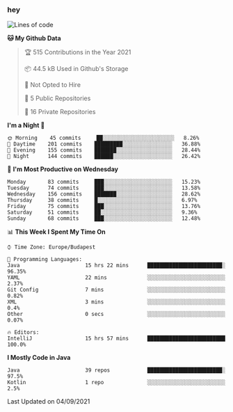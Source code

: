 ### hey

<!--START_SECTION:waka-->
![Lines of code](https://img.shields.io/badge/From%20Hello%20World%20I%27ve%20Written-74315%20lines%20of%20code-blue)

**🐱 My Github Data** 

> 🏆 515 Contributions in the Year 2021
 > 
> 📦 44.5 kB Used in Github's Storage 
 > 
> 🚫 Not Opted to Hire
 > 
> 📜 5 Public Repositories 
 > 
> 🔑 16 Private Repositories  
 > 
**I'm a Night 🦉** 

```text
🌞 Morning    45 commits     ██░░░░░░░░░░░░░░░░░░░░░░░   8.26% 
🌆 Daytime    201 commits    █████████░░░░░░░░░░░░░░░░   36.88% 
🌃 Evening    155 commits    ███████░░░░░░░░░░░░░░░░░░   28.44% 
🌙 Night      144 commits    ██████░░░░░░░░░░░░░░░░░░░   26.42%

```
📅 **I'm Most Productive on Wednesday** 

```text
Monday       83 commits     ███░░░░░░░░░░░░░░░░░░░░░░   15.23% 
Tuesday      74 commits     ███░░░░░░░░░░░░░░░░░░░░░░   13.58% 
Wednesday    156 commits    ███████░░░░░░░░░░░░░░░░░░   28.62% 
Thursday     38 commits     █░░░░░░░░░░░░░░░░░░░░░░░░   6.97% 
Friday       75 commits     ███░░░░░░░░░░░░░░░░░░░░░░   13.76% 
Saturday     51 commits     ██░░░░░░░░░░░░░░░░░░░░░░░   9.36% 
Sunday       68 commits     ███░░░░░░░░░░░░░░░░░░░░░░   12.48%

```


📊 **This Week I Spent My Time On** 

```text
⌚︎ Time Zone: Europe/Budapest

💬 Programming Languages: 
Java                     15 hrs 22 mins      ████████████████████████░   96.35% 
YAML                     22 mins             ░░░░░░░░░░░░░░░░░░░░░░░░░   2.37% 
Git Config               7 mins              ░░░░░░░░░░░░░░░░░░░░░░░░░   0.82% 
XML                      3 mins              ░░░░░░░░░░░░░░░░░░░░░░░░░   0.4% 
Other                    0 secs              ░░░░░░░░░░░░░░░░░░░░░░░░░   0.07%

🔥 Editors: 
IntelliJ                 15 hrs 57 mins      █████████████████████████   100.0%

```

**I Mostly Code in Java** 

```text
Java                     39 repos            ████████████████████████░   97.5% 
Kotlin                   1 repo              ░░░░░░░░░░░░░░░░░░░░░░░░░   2.5%

```



 Last Updated on 04/09/2021
<!--END_SECTION:waka-->
